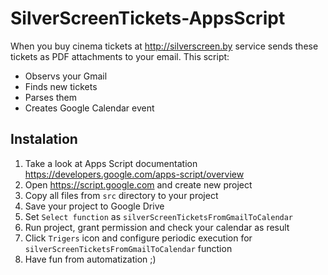 # SilverScreenTickets-AppsScript

When you buy cinema tickets at http://silverscreen.by service sends these tickets as PDF attachments to your email.
This script:

* Observs your Gmail
* Finds new tickets
* Parses them 
* Creates Google Calendar event

## Instalation

1. Take a look at Apps Script documentation https://developers.google.com/apps-script/overview
2. Open https://script.google.com and create new project
3. Copy all files from `src` directory to your project
4. Save your project to Google Drive
5. Set `Select function` as `silverScreenTicketsFromGmailToCalendar`
6. Run project, grant permission and check your calendar as result
7. Click `Trigers` icon and configure periodic execution for `silverScreenTicketsFromGmailToCalendar` function
8. Have fun from automatization ;)
